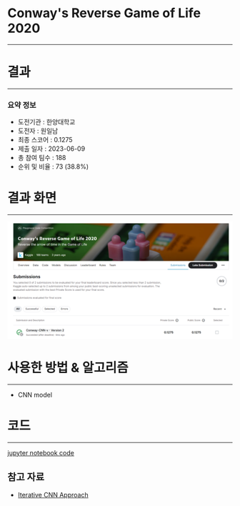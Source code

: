 # Conway's Reverse Game of Life 2020

---
# 결과
---
### 요약 정보
* 도전기관 : 한양대학교
* 도전자 : 원일남
* 최종 스코어 : 0.1275
* 제출 일자 : 2023-06-09
* 총 참여 팀수 : 188
* 순위 및 비율 : 73 (38.8%)

# 결과 화면
---
![score](./img/score.png)

# 사용한 방법 & 알고리즘
---
* CNN model 

  

# 코드
---
[jupyter notebook code](conway-cnn-v.ipynb)





## 참고 자료

- [Iterative CNN Approach](https://www.kaggle.com/code/hasnainajmal281/iterative-cnn-approach)



